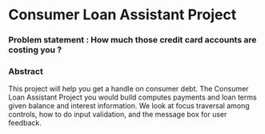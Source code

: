 # Consumer Loan Assistant Project 

### Problem statement : How much those credit card accounts are costing you ?

### Abstract 
This project will help you get a handle on consumer debt. The Consumer Loan Assistant Project you would build computes payments and loan terms given balance and interest information. We look at focus traversal among controls, how to do input validation, and the message box for user feedback.
